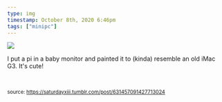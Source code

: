 ```yaml
---
type: img
timestamp: October 8th, 2020 6:46pm
tags: ["minipc"]
---
```

<img src="https://saturdayxiii.github.io/media/631457091427713024.jpg"/>
                                                                                          

I put a pi in a baby monitor and painted it to (kinda) resemble an old iMac G3. It's cute!

<br/>
 
                                    
                
                
                
                
                                
<small>source: https://saturdayxiii.tumblr.com/post/631457091427713024</small>